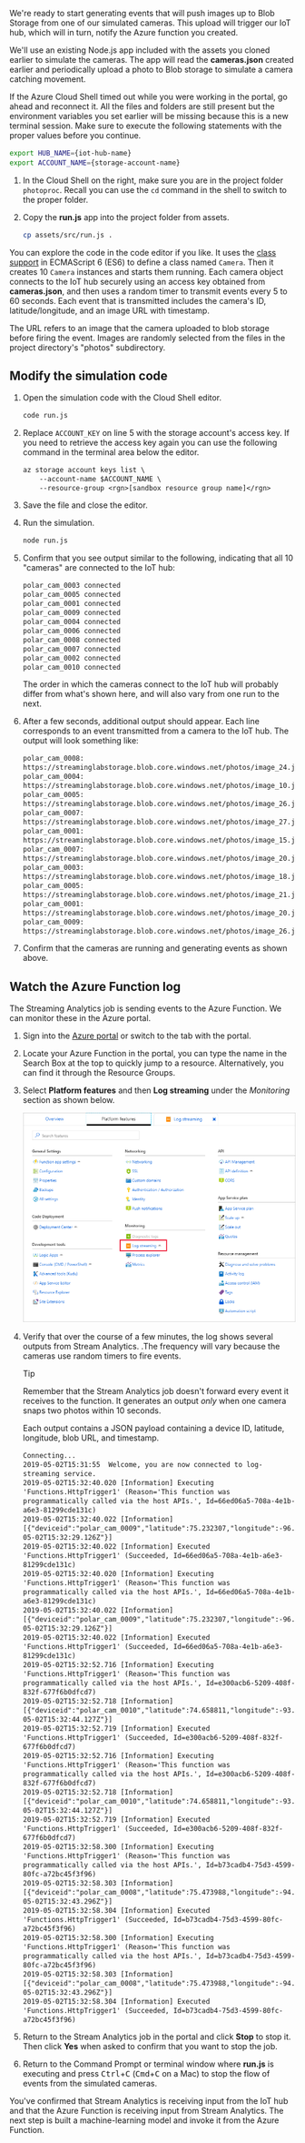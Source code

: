We're ready to start generating events that will push images up to Blob Storage from one of our simulated cameras. This upload will trigger our IoT hub, which will in turn, notify the Azure function you created.

We'll use an existing Node.js app included with the assets you cloned earlier to simulate the cameras. The app will read the **cameras.json** created earlier and periodically upload a photo to Blob storage to simulate a camera catching movement.

If the Azure Cloud Shell timed out while you were working in the portal, go ahead and reconnect it. All the files and folders are still present but the environment variables you set earlier will be missing because this is a new terminal session. Make sure to execute the following statements with the proper values before you continue.

```bash
export HUB_NAME={iot-hub-name}
export ACCOUNT_NAME={storage-account-name}
```

1. In the Cloud Shell on the right, make sure you are in the project folder `photoproc`. Recall you can use the `cd` command in the shell to switch to the proper folder.

1. Copy the **run.js** app into the project folder from assets.

    ```bash
    cp assets/src/run.js .
    ```

You can explore the code in the code editor if you like. It uses the [class support](http://es6-features.org/#ClassDefinition) in ECMAScript 6 (ES6) to define a class named `Camera`. Then it creates 10 `Camera` instances and starts them running. Each camera object connects to the IoT hub securely using an access key obtained from **cameras.json**, and then uses a random timer to transmit events every 5 to 60 seconds. Each event that is transmitted includes the camera's ID, latitude/longitude, and an image URL with timestamp.

The URL refers to an image that the camera uploaded to blob storage before firing the event. Images are randomly selected from the files in the project directory's "photos" subdirectory.

## Modify the simulation code

1. Open the simulation code with the Cloud Shell editor.

    ```bash
    code run.js
    ```

1. Replace `ACCOUNT_KEY` on line 5 with the storage account's access key. If you need to retrieve the access key again you can use the following command in the terminal area below the editor.

    ```azurecli
    az storage account keys list \
        --account-name $ACCOUNT_NAME \
        --resource-group <rgn>[sandbox resource group name]</rgn>
    ```

1. Save the file and close the editor.

1. Run the simulation.

    ```bash
    node run.js
    ```

1. Confirm that you see output similar to the following, indicating that all 10 "cameras" are connected to the IoT hub:

    ```output
    polar_cam_0003 connected
    polar_cam_0005 connected
    polar_cam_0001 connected
    polar_cam_0009 connected
    polar_cam_0004 connected
    polar_cam_0006 connected
    polar_cam_0008 connected
    polar_cam_0007 connected
    polar_cam_0002 connected
    polar_cam_0010 connected
    ```

    The order in which the cameras connect to the IoT hub will probably differ from what's shown here, and will also vary from one run to the next.

1. After a few seconds, additional output should appear. Each line corresponds to an event transmitted from a camera to the IoT hub. The output will look something like:

    ```output
    polar_cam_0008: https://streaminglabstorage.blob.core.windows.net/photos/image_24.jpg
    polar_cam_0004: https://streaminglabstorage.blob.core.windows.net/photos/image_10.jpg
    polar_cam_0005: https://streaminglabstorage.blob.core.windows.net/photos/image_26.jpg
    polar_cam_0007: https://streaminglabstorage.blob.core.windows.net/photos/image_27.jpg
    polar_cam_0001: https://streaminglabstorage.blob.core.windows.net/photos/image_15.jpg
    polar_cam_0007: https://streaminglabstorage.blob.core.windows.net/photos/image_20.jpg
    polar_cam_0003: https://streaminglabstorage.blob.core.windows.net/photos/image_18.jpg
    polar_cam_0005: https://streaminglabstorage.blob.core.windows.net/photos/image_21.jpg
    polar_cam_0001: https://streaminglabstorage.blob.core.windows.net/photos/image_20.jpg
    polar_cam_0009: https://streaminglabstorage.blob.core.windows.net/photos/image_26.jpg
    ```

1. Confirm that the cameras are running and generating events as shown above. 

## Watch the Azure Function log

The Streaming Analytics job is sending events to the Azure Function. We can monitor these in the Azure portal.

1. Sign into the [Azure portal](https://portal.azure.com?azure-portal=true) or switch to the tab with the portal.

1. Locate your Azure Function in the portal, you can type the name in the Search Box at the top to quickly jump to a resource. Alternatively, you can find it through the Resource Groups.

1. Select **Platform features** and then **Log streaming** under the _Monitoring_ section as shown below.

    ![Opening the output log](../media/8-open-output-log.png)

1. Verify that over the course of a few minutes, the log shows several outputs from Stream Analytics. .The frequency will vary because the cameras use random timers to fire events.

    > [!TIP]
    > Remember that the Stream Analytics job doesn't forward every event it receives to the function. It generates an output *only* when one camera snaps two photos within 10 seconds.

    Each output contains a JSON payload containing a device ID, latitude, longitude, blob URL, and timestamp.

    ```output
    Connecting...
    2019-05-02T15:31:55  Welcome, you are now connected to log-streaming service.
    2019-05-02T15:32:40.020 [Information] Executing 'Functions.HttpTrigger1' (Reason='This function was programmatically called via the host APIs.', Id=66ed06a5-708a-4e1b-a6e3-81299cde131c)
    2019-05-02T15:32:40.022 [Information] [{"deviceid":"polar_cam_0009","latitude":75.232307,"longitude":-96.277683,"url":"https://therebepolarbears.blob.core.windows.net/photos/image_28.jpg","timestamp":"2019-05-02T15:32:29.126Z"}]
    2019-05-02T15:32:40.022 [Information] Executed 'Functions.HttpTrigger1' (Succeeded, Id=66ed06a5-708a-4e1b-a6e3-81299cde131c)
    2019-05-02T15:32:40.020 [Information] Executing 'Functions.HttpTrigger1' (Reason='This function was programmatically called via the host APIs.', Id=66ed06a5-708a-4e1b-a6e3-81299cde131c)
    2019-05-02T15:32:40.022 [Information] [{"deviceid":"polar_cam_0009","latitude":75.232307,"longitude":-96.277683,"url":"https://therebepolarbears.blob.core.windows.net/photos/image_28.jpg","timestamp":"2019-05-02T15:32:29.126Z"}]
    2019-05-02T15:32:40.022 [Information] Executed 'Functions.HttpTrigger1' (Succeeded, Id=66ed06a5-708a-4e1b-a6e3-81299cde131c)
    2019-05-02T15:32:52.716 [Information] Executing 'Functions.HttpTrigger1' (Reason='This function was programmatically called via the host APIs.', Id=e300acb6-5209-408f-832f-677f6b0dfcd7)
    2019-05-02T15:32:52.718 [Information] [{"deviceid":"polar_cam_0010","latitude":74.658811,"longitude":-93.783787,"url":"https://therebepolarbears.blob.core.windows.net/photos/image_02.jpg","timestamp":"2019-05-02T15:32:44.127Z"}]
    2019-05-02T15:32:52.719 [Information] Executed 'Functions.HttpTrigger1' (Succeeded, Id=e300acb6-5209-408f-832f-677f6b0dfcd7)
    2019-05-02T15:32:52.716 [Information] Executing 'Functions.HttpTrigger1' (Reason='This function was programmatically called via the host APIs.', Id=e300acb6-5209-408f-832f-677f6b0dfcd7)
    2019-05-02T15:32:52.718 [Information] [{"deviceid":"polar_cam_0010","latitude":74.658811,"longitude":-93.783787,"url":"https://therebepolarbears.blob.core.windows.net/photos/image_02.jpg","timestamp":"2019-05-02T15:32:44.127Z"}]
    2019-05-02T15:32:52.719 [Information] Executed 'Functions.HttpTrigger1' (Succeeded, Id=e300acb6-5209-408f-832f-677f6b0dfcd7)
    2019-05-02T15:32:58.300 [Information] Executing 'Functions.HttpTrigger1' (Reason='This function was programmatically called via the host APIs.', Id=b73cadb4-75d3-4599-80fc-a72bc45f3f96)
    2019-05-02T15:32:58.303 [Information] [{"deviceid":"polar_cam_0008","latitude":75.473988,"longitude":-94.069432,"url":"https://therebepolarbears.blob.core.windows.net/photos/image_14.jpg","timestamp":"2019-05-02T15:32:43.296Z"}]
    2019-05-02T15:32:58.304 [Information] Executed 'Functions.HttpTrigger1' (Succeeded, Id=b73cadb4-75d3-4599-80fc-a72bc45f3f96)
    2019-05-02T15:32:58.300 [Information] Executing 'Functions.HttpTrigger1' (Reason='This function was programmatically called via the host APIs.', Id=b73cadb4-75d3-4599-80fc-a72bc45f3f96)
    2019-05-02T15:32:58.303 [Information] [{"deviceid":"polar_cam_0008","latitude":75.473988,"longitude":-94.069432,"url":"https://therebepolarbears.blob.core.windows.net/photos/image_14.jpg","timestamp":"2019-05-02T15:32:43.296Z"}]
    2019-05-02T15:32:58.304 [Information] Executed 'Functions.HttpTrigger1' (Succeeded, Id=b73cadb4-75d3-4599-80fc-a72bc45f3f96)
    ```

1. Return to the Stream Analytics job in the portal and click **Stop** to stop it. Then click **Yes** when asked to confirm that you want to stop the job.

1. Return to the Command Prompt or terminal window where **run.js** is executing and press <kbd>Ctrl</kbd>+<kbd>C</kbd> (<kbd>Cmd</kbd>+<kbd>C</kbd> on a Mac) to stop the flow of events from the simulated cameras.

You've confirmed that Stream Analytics is receiving input from the IoT hub and that the Azure Function is receiving input from Stream Analytics. The next step is built a machine-learning model and invoke it from the Azure Function.
